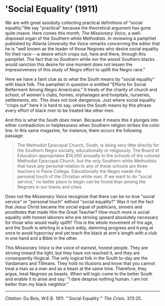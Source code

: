 <!--
title:   'Social Equality'
author:  Du Bois, W.E.B.
journal: The Crisis
year:    1911
volume:  3
issue:   1
pages:   25
-->

# 'Social Equality' (1911)

We are with great assiduity collecting practical definitions of "social equality."We say "practical" because the theoretical argument has gone quite insane. Here comes this month, *The Missionary Voice*, a well-disposed organ of the Southern white Methodists. In reviewing a pamphlet published by Atlanta University the *Voice* remarks concerning the editor that he is "well known as the leader of those Negroes who desire social equality for their race---a desire which crops out, here and there, through this pamphlet. The fact that no Southern white nor the wisest Southern blacks would sanction this desire for one moment does not lessen the impressiveness of this study of Negro effort to uplift the Negro race."

Here we have a faint clue as to what the South means by "social equality" with black folk. The pamphlet in question is entitled "Efforts for Social Betterment Among Negro Americans." It treats of the charity of church and school, of women's clubs, homes, orphanages and hospitals, nurseries, settlements, etc. This does not look dangerous. Just where social equality "crops out" here it is hard to say, unless the South means by this phrase every effort of black men to be treated like other men.

And this is what the South does mean. Because it means this it plunges into either contradiction or helplessness when Southern religion strikes the color line. In this same magazine, for instance, there occurs the following passage:

> The Methodist Episcopal Church, South, is doing very little directly for the Southern Negro socially, educationally or religiously. The Board of Education appropriates $14,000 annually to the schools of the colored Methodist Episcopal Church, but the only Southern white Methodists that have any personal relation to any of these schools are three teachers in Paine College. Educationally the Negro needs the personal touch of the Christian white man. If we want to do "social service," no better place to
begin can be found than among the Negroes in our towns and cities. 

Does not the *Missionary Voice* recognize that there can be no true "social service" or "personal touch" without "social equality?" Was it not the fact that Jesus Christ became the social equal of publicans, sinners and prostitutes that made Him the Great Teacher? How much more is social equality with honest laborers who are striving upward absolutely necessary for those who would really uplift? This is the whole movement of the age, and the South is whirling in a back eddy, damming progress and trying at once to avoid hypocrisy and yet teach the black at arm's length with a club in one hand and a Bible in the other.

This *Missionary Voice* is the voice of earnest, honest people. They are striving toward the light, but they have not reached it, and they are consequently illogical. The only logical folk in the South to-day are the Vardamans and Tillmans. They hold no illusions and know that you cannot treat a man as a man and as a beast at the same time. Therefore, they argue, treat Negroes as beasts. When will logic come to the better South and enable it to arise and say: "I dare despise nothing human. I am not better than my black neighbor."

______________

*Citation:* Du Bois, W.E.B. 1911. "'Social Equality.'" *The Crisis*. 3(1):25.
